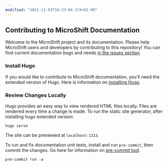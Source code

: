 ```yaml
---
modified: "2021-11-03T16:23:04.174+01:00"
---
```


## Contributing to MicroShift Documentation

Welcome to the MicroShift project and its documentation. Please help MicroShift users and developers by contributing to this repository! You can find current documentation bugs and needs [in the issues section](https://github.com/redhat-et/microshift-documentation/issues).

### Install Hugo

If you would like to contribute to MicroShift documentation, you'll need the
extended version of Hugo. Here is information on [installing Hugo](https://gohugo.io/getting-started/installing/).

### Review Changes Locally

Hugo provides an easy way to view rendered HTML files locally. Files are rendered every time a change is made.
To run the static site generator, after installing hugo extended version:

```
hugo serve
```

The site can be previewed at `localhost:1313`.

To run and fix documentation unit tests, install and run `pre-commit`, then commit the changes.
Go here for information on [pre-commit tool](https://pre-commit.com/).

```
pre-commit run -a
```
